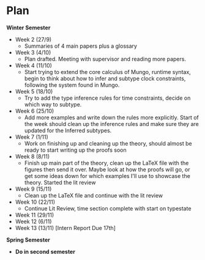 

# Plan

**Winter Semester**



* Week 2 (27/9)
    * Summaries of 4 main papers plus a glossary
* Week 3 (4/10)
    * Plan drafted. Meeting with supervisor and reading more papers.
* Week 4 (11/10)
    * Start trying to extend the core calculus of Mungo, runtime syntax, begin to think about how to infer and subtype clock constraints, following the system found in Mungo.
* Week 5 (18/10)
    * Try to add the type inference rules for time constraints, decide on which way to subtype. 
* Week 6 (25/10)
    * Add more examples and write down the rules more explicitly. Start of the week should clean up the inference rules and make sure they are updated for the Inferred subtypes.   
* Week 7 (1/11)
    * Work on finishing up and cleaning up the theory, should almost be ready to start writing up the proofs soon
* Week 8 (8/11)
    * Finish up main part of the theory, clean up the LaTeX file with the figures then send it over. Maybe look at how the proofs will go, or get some ideas down for which examples I'll use to showcase the theory. Started the lit review
* Week 9 (15/11)
    * Clean up the LaTeX file and continue with the lit review
* Week 10 (22/11)
    * Continue Lit Review, time section complete with start on typestate
* Week 11 (29/11)
* Week 12 (6/11)
* Week 13 (13/11) [Intern Report Due 17th]

**Spring Semester**



* **Do in second semester**